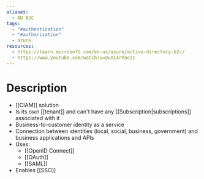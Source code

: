 ```yaml
---
aliases:
  - AD B2C
tags:
  - "#authentication"
  - "#authorization"
  - azure
resources:
  - https://learn.microsoft.com/en-us/azure/active-directory-b2c/
  - https://www.youtube.com/watch?v=QuXI4rPaczc
---
```

# Description
- [[CIAM]] solution
- Is its own [[tenant]] and can't have any [[Subscription|subscriptions]] associated with it
- Business-to-customer identity as a service
- Connection between identities (local, social, business, government) and business applications and APIs
- Uses:
	- [[OpenID Connect]]
	- [[OAuth]]
	- [[SAML]]
- Enables [[SSO]]